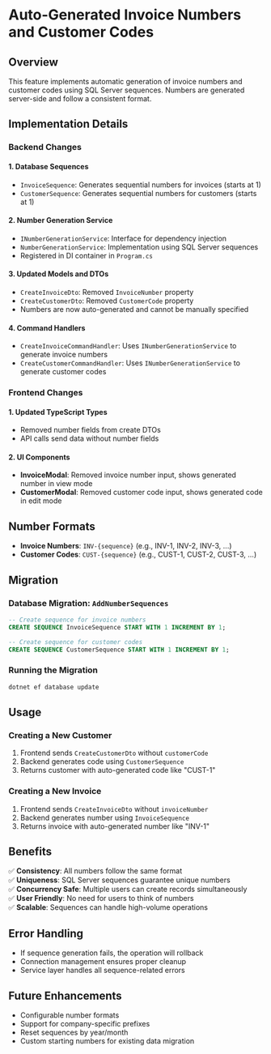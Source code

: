 # Auto-Generated Invoice Numbers and Customer Codes

## Overview

This feature implements automatic generation of invoice numbers and customer codes using SQL Server sequences. Numbers are generated server-side and follow a consistent format.

## Implementation Details

### Backend Changes

#### 1. Database Sequences
- `InvoiceSequence`: Generates sequential numbers for invoices (starts at 1)
- `CustomerSequence`: Generates sequential numbers for customers (starts at 1)

#### 2. Number Generation Service
- `INumberGenerationService`: Interface for dependency injection
- `NumberGenerationService`: Implementation using SQL Server sequences
- Registered in DI container in `Program.cs`

#### 3. Updated Models and DTOs
- `CreateInvoiceDto`: Removed `InvoiceNumber` property
- `CreateCustomerDto`: Removed `CustomerCode` property
- Numbers are now auto-generated and cannot be manually specified

#### 4. Command Handlers
- `CreateInvoiceCommandHandler`: Uses `INumberGenerationService` to generate invoice numbers
- `CreateCustomerCommandHandler`: Uses `INumberGenerationService` to generate customer codes

### Frontend Changes

#### 1. Updated TypeScript Types
- Removed number fields from create DTOs
- API calls send data without number fields

#### 2. UI Components
- **InvoiceModal**: Removed invoice number input, shows generated number in view mode
- **CustomerModal**: Removed customer code input, shows generated code in edit mode

## Number Formats

- **Invoice Numbers**: `INV-{sequence}` (e.g., INV-1, INV-2, INV-3, ...)
- **Customer Codes**: `CUST-{sequence}` (e.g., CUST-1, CUST-2, CUST-3, ...)

## Migration

### Database Migration: `AddNumberSequences`
```sql
-- Create sequence for invoice numbers
CREATE SEQUENCE InvoiceSequence START WITH 1 INCREMENT BY 1;

-- Create sequence for customer codes  
CREATE SEQUENCE CustomerSequence START WITH 1 INCREMENT BY 1;
```

### Running the Migration
```bash
dotnet ef database update
```

## Usage

### Creating a New Customer
1. Frontend sends `CreateCustomerDto` without `customerCode`
2. Backend generates code using `CustomerSequence`
3. Returns customer with auto-generated code like "CUST-1"

### Creating a New Invoice
1. Frontend sends `CreateInvoiceDto` without `invoiceNumber`
2. Backend generates number using `InvoiceSequence`
3. Returns invoice with auto-generated number like "INV-1"

## Benefits

✅ **Consistency**: All numbers follow the same format  
✅ **Uniqueness**: SQL Server sequences guarantee unique numbers  
✅ **Concurrency Safe**: Multiple users can create records simultaneously  
✅ **User Friendly**: No need for users to think of numbers  
✅ **Scalable**: Sequences can handle high-volume operations  

## Error Handling

- If sequence generation fails, the operation will rollback
- Connection management ensures proper cleanup
- Service layer handles all sequence-related errors

## Future Enhancements

- Configurable number formats
- Support for company-specific prefixes
- Reset sequences by year/month
- Custom starting numbers for existing data migration
